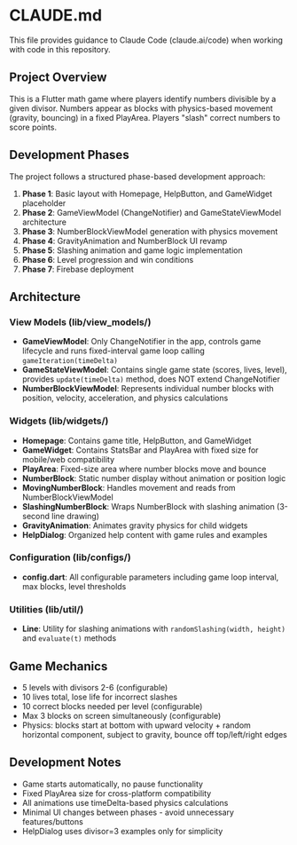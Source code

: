 # CLAUDE.md

This file provides guidance to Claude Code (claude.ai/code) when working with code in this repository.

## Project Overview

This is a Flutter math game where players identify numbers divisible by a given divisor. Numbers appear as blocks with physics-based movement (gravity, bouncing) in a fixed PlayArea. Players "slash" correct numbers to score points.

## Development Phases

The project follows a structured phase-based development approach:

1. **Phase 1**: Basic layout with Homepage, HelpButton, and GameWidget placeholder
2. **Phase 2**: GameViewModel (ChangeNotifier) and GameStateViewModel architecture
3. **Phase 3**: NumberBlockViewModel generation with physics movement
4. **Phase 4**: GravityAnimation and NumberBlock UI revamp
5. **Phase 5**: Slashing animation and game logic implementation
6. **Phase 6**: Level progression and win conditions
7. **Phase 7**: Firebase deployment

## Architecture

### View Models (lib/view_models/)
- **GameViewModel**: Only ChangeNotifier in the app, controls game lifecycle and runs fixed-interval game loop calling `gameIteration(timeDelta)`
- **GameStateViewModel**: Contains single game state (scores, lives, level), provides `update(timeDelta)` method, does NOT extend ChangeNotifier
- **NumberBlockViewModel**: Represents individual number blocks with position, velocity, acceleration, and physics calculations

### Widgets (lib/widgets/)
- **Homepage**: Contains game title, HelpButton, and GameWidget
- **GameWidget**: Contains StatsBar and PlayArea with fixed size for mobile/web compatibility
- **PlayArea**: Fixed-size area where number blocks move and bounce
- **NumberBlock**: Static number display without animation or position logic
- **MovingNumberBlock**: Handles movement and reads from NumberBlockViewModel
- **SlashingNumberBlock**: Wraps NumberBlock with slashing animation (3-second line drawing)
- **GravityAnimation**: Animates gravity physics for child widgets
- **HelpDialog**: Organized help content with game rules and examples

### Configuration (lib/configs/)
- **config.dart**: All configurable parameters including game loop interval, max blocks, level thresholds

### Utilities (lib/util/)
- **Line**: Utility for slashing animations with `randomSlashing(width, height)` and `evaluate(t)` methods

## Game Mechanics

- 5 levels with divisors 2-6 (configurable)
- 10 lives total, lose life for incorrect slashes
- 10 correct blocks needed per level (configurable)
- Max 3 blocks on screen simultaneously (configurable)
- Physics: blocks start at bottom with upward velocity + random horizontal component, subject to gravity, bounce off top/left/right edges

## Development Notes

- Game starts automatically, no pause functionality
- Fixed PlayArea size for cross-platform compatibility
- All animations use timeDelta-based physics calculations
- Minimal UI changes between phases - avoid unnecessary features/buttons
- HelpDialog uses divisor=3 examples only for simplicity